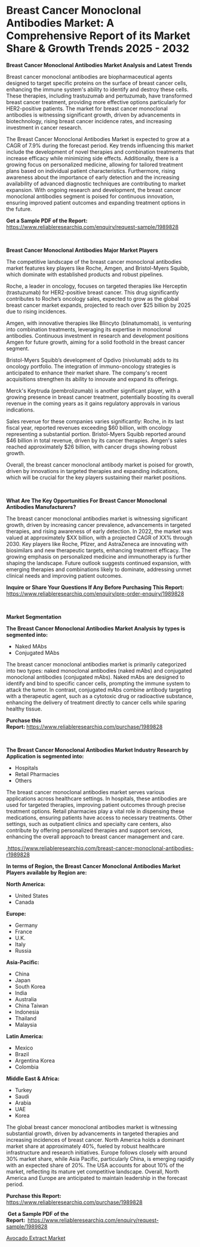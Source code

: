 <p><h1>Breast Cancer Monoclonal Antibodies Market: A Comprehensive Report of its Market Share & Growth Trends 2025 - 2032</h1></p><p><strong>Breast Cancer Monoclonal Antibodies Market Analysis and Latest Trends</strong></p>
<p><p>Breast cancer monoclonal antibodies are biopharmaceutical agents designed to target specific proteins on the surface of breast cancer cells, enhancing the immune system's ability to identify and destroy these cells. These therapies, including trastuzumab and pertuzumab, have transformed breast cancer treatment, providing more effective options particularly for HER2-positive patients. The market for breast cancer monoclonal antibodies is witnessing significant growth, driven by advancements in biotechnology, rising breast cancer incidence rates, and increasing investment in cancer research.</p><p>The Breast Cancer Monoclonal Antibodies Market is expected to grow at a CAGR of 7.9% during the forecast period. Key trends influencing this market include the development of novel therapies and combination treatments that increase efficacy while minimizing side effects. Additionally, there is a growing focus on personalized medicine, allowing for tailored treatment plans based on individual patient characteristics. Furthermore, rising awareness about the importance of early detection and the increasing availability of advanced diagnostic techniques are contributing to market expansion. With ongoing research and development, the breast cancer monoclonal antibodies segment is poised for continuous innovation, ensuring improved patient outcomes and expanding treatment options in the future.</p></p>
<p><strong>Get a Sample PDF of the Report:&nbsp;</strong> <a href="https://www.reliableresearchiq.com/enquiry/request-sample/1989828?utm_campaign=2455&utm_medium=2&utm_source=Github&utm_content=ia&utm_term=08032025&utm_id=breast-cancer-monoclonal-antibodies">https://www.reliableresearchiq.com/enquiry/request-sample/1989828</a></p>
<p>&nbsp;</p>
<p><strong>Breast Cancer Monoclonal Antibodies Major Market Players</strong></p>
<p><p>The competitive landscape of the breast cancer monoclonal antibodies market features key players like Roche, Amgen, and Bristol-Myers Squibb, which dominate with established products and robust pipelines.</p><p>Roche, a leader in oncology, focuses on targeted therapies like Herceptin (trastuzumab) for HER2-positive breast cancer. This drug significantly contributes to Roche’s oncology sales, expected to grow as the global breast cancer market expands, projected to reach over $25 billion by 2025 due to rising incidences.</p><p>Amgen, with innovative therapies like Blincyto (blinatumomab), is venturing into combination treatments, leveraging its expertise in monoclonal antibodies. Continuous investment in research and development positions Amgen for future growth, aiming for a solid foothold in the breast cancer segment.</p><p>Bristol-Myers Squibb’s development of Opdivo (nivolumab) adds to its oncology portfolio. The integration of immuno-oncology strategies is anticipated to enhance their market share. The company's recent acquisitions strengthen its ability to innovate and expand its offerings.</p><p>Merck's Keytruda (pembrolizumab) is another significant player, with a growing presence in breast cancer treatment, potentially boosting its overall revenue in the coming years as it gains regulatory approvals in various indications.</p><p>Sales revenue for these companies varies significantly: Roche, in its last fiscal year, reported revenues exceeding $60 billion, with oncology representing a substantial portion. Bristol-Myers Squibb reported around $46 billion in total revenue, driven by its cancer therapies. Amgen's sales reached approximately $26 billion, with cancer drugs showing robust growth.</p><p>Overall, the breast cancer monoclonal antibody market is poised for growth, driven by innovations in targeted therapies and expanding indications, which will be crucial for the key players sustaining their market positions.</p></p>
<p>&nbsp;</p>
<p><strong>What Are The Key Opportunities For Breast Cancer Monoclonal Antibodies Manufacturers?</strong></p>
<p><p>The breast cancer monoclonal antibodies market is witnessing significant growth, driven by increasing cancer prevalence, advancements in targeted therapies, and rising awareness of early detection. In 2022, the market was valued at approximately $XX billion, with a projected CAGR of XX% through 2030. Key players like Roche, Pfizer, and AstraZeneca are innovating with biosimilars and new therapeutic targets, enhancing treatment efficacy. The growing emphasis on personalized medicine and immunotherapy is further shaping the landscape. Future outlook suggests continued expansion, with emerging therapies and combinations likely to dominate, addressing unmet clinical needs and improving patient outcomes.</p></p>
<p><strong>Inquire or Share Your Questions If Any Before Purchasing This Report:</strong> <a href="https://www.reliableresearchiq.com/enquiry/pre-order-enquiry/1989828?utm_campaign=2455&utm_medium=2&utm_source=Github&utm_content=ia&utm_term=08032025&utm_id=breast-cancer-monoclonal-antibodies">https://www.reliableresearchiq.com/enquiry/pre-order-enquiry/1989828</a></p>
<p>&nbsp;</p>
<p><strong>Market Segmentation</strong></p>
<p><strong>The Breast Cancer Monoclonal Antibodies Market Analysis by types is segmented into:</strong></p>
<p><ul><li>Naked MAbs</li><li>Conjugated MAbs</li></ul></p>
<p><p>The breast cancer monoclonal antibodies market is primarily categorized into two types: naked monoclonal antibodies (naked mAbs) and conjugated monoclonal antibodies (conjugated mAbs). Naked mAbs are designed to identify and bind to specific cancer cells, prompting the immune system to attack the tumor. In contrast, conjugated mAbs combine antibody targeting with a therapeutic agent, such as a cytotoxic drug or radioactive substance, enhancing the delivery of treatment directly to cancer cells while sparing healthy tissue.</p></p>
<p><strong>Purchase this Report:&nbsp;</strong><a href="https://www.reliableresearchiq.com/purchase/1989828?utm_campaign=2455&utm_medium=2&utm_source=Github&utm_content=ia&utm_term=08032025&utm_id=breast-cancer-monoclonal-antibodies">https://www.reliableresearchiq.com/purchase/1989828</a></p>
<p>&nbsp;</p>
<p><strong>The Breast Cancer Monoclonal Antibodies Market Industry Research by Application is segmented into:</strong></p>
<p><ul><li>Hospitals</li><li>Retail Pharmacies</li><li>Others</li></ul></p>
<p><p>The breast cancer monoclonal antibodies market serves various applications across healthcare settings. In hospitals, these antibodies are used for targeted therapies, improving patient outcomes through precise treatment options. Retail pharmacies play a vital role in dispensing these medications, ensuring patients have access to necessary treatments. Other settings, such as outpatient clinics and specialty care centers, also contribute by offering personalized therapies and support services, enhancing the overall approach to breast cancer management and care.</p></p>
<p><a href="https://www.reliableresearchiq.com/breast-cancer-monoclonal-antibodies-r1989828?utm_campaign=2455&utm_medium=2&utm_source=Github&utm_content=ia&utm_term=08032025&utm_id=breast-cancer-monoclonal-antibodies">&nbsp;https://www.reliableresearchiq.com/breast-cancer-monoclonal-antibodies-r1989828</a></p>
<p><strong>In terms of Region, the Breast Cancer Monoclonal Antibodies Market Players available by Region are:</strong></p>
<p>
    <p> <strong> North America: </strong>
        <ul>
            <li>United States</li>
            <li>Canada</li>
        </ul>
        </p> 
    <p> <strong> Europe: </strong>
        <ul>
            <li>Germany</li>
            <li>France</li>
            <li>U.K.</li>
            <li>Italy</li>
            <li>Russia</li>
        </ul>
        </p> 
    <p> <strong> Asia-Pacific: </strong>
        <ul>
            <li>China</li>
            <li>Japan</li>
            <li>South Korea</li>
            <li>India</li>
            <li>Australia</li>
            <li>China Taiwan</li>
            <li>Indonesia</li>
            <li>Thailand</li>
            <li>Malaysia</li>
        </ul>
        </p> 
    <p> <strong> Latin America: </strong>
        <ul>
            <li>Mexico</li>
            <li>Brazil</li>
            <li>Argentina Korea</li>
            <li>Colombia</li>
        </ul>
        </p> 
    <p> <strong> Middle East & Africa: </strong>
        <ul>
            <li>Turkey</li>
            <li>Saudi</li>
            <li>Arabia</li>
            <li>UAE</li>
            <li>Korea</li>
        </ul>
    </p>
    </p>
<p><p>The global breast cancer monoclonal antibodies market is witnessing substantial growth, driven by advancements in targeted therapies and increasing incidences of breast cancer. North America holds a dominant market share at approximately 40%, fueled by robust healthcare infrastructure and research initiatives. Europe follows closely with around 30% market share, while Asia Pacific, particularly China, is emerging rapidly with an expected share of 20%. The USA accounts for about 10% of the market, reflecting its mature yet competitive landscape. Overall, North America and Europe are anticipated to maintain leadership in the forecast period.</p></p>
<p><strong>Purchase this Report: </strong><a href="https://www.reliableresearchiq.com/purchase/1989828?utm_campaign=2455&utm_medium=2&utm_source=Github&utm_content=ia&utm_term=08032025&utm_id=breast-cancer-monoclonal-antibodies">https://www.reliableresearchiq.com/purchase/1989828</a></p>
<p>&nbsp;<strong>Get a Sample PDF of the Report:&nbsp;&nbsp;</strong><a href="https://www.reliableresearchiq.com/enquiry/request-sample/1989828?utm_campaign=2455&utm_medium=2&utm_source=Github&utm_content=ia&utm_term=08032025&utm_id=breast-cancer-monoclonal-antibodies">https://www.reliableresearchiq.com/enquiry/request-sample/1989828</a></p>
<p><strong></strong></p>
<p><p><a href="https://github.com/HobertDavis43/Market-Research-Report-List-1/blob/main/avocado-extract-market.md?utm_campaign=2455&utm_medium=2&utm_source=Github&utm_content=ia&utm_term=08032025&utm_id=breast-cancer-monoclonal-antibodies">Avocado Extract Market</a></p></p>